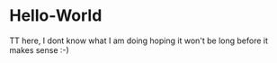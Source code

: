 # Hello-World

TT here, I dont know what I am doing hoping it won't be long before it makes sense :-)
